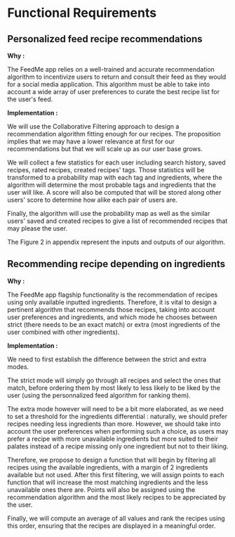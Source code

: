 # Functional Requirements

## Personalized feed recipe recommendations

**Why :**

The FeedMe app relies on a well-trained and accurate recommendation algorithm to incentivize users to return and consult their feed as they would for a social media application. This algorithm must be able to take into account a wide array of user preferences to curate the best recipe list for the user's feed.

**Implementation :**

We will use the Collaborative Filtering approach to design a recommendation algorithm fitting enough for our recipes. The proposition implies that we may have a lower relevance at first for our recommendations but that we will scale up as our user base grows.

We will collect a few statistics for each user including search history, saved recipes, rated recipes, created recipes' tags. Those statistics will be transformed to a probability map with each tag and ingredients, where the algorithm will determine the most probable tags and ingredients that the user will like. A score will also be computed that will be stored along other users' score to determine how alike each pair of users are. 

Finally, the algorithm will use the probability map as well as the similar users' saved and created recipes to give a list of recommended recipes that may please the user.

The Figure 2 in appendix represent the inputs and outputs of our algorithm.

## Recommending recipe depending on ingredients

**Why :**

The FeedMe app flagship functionality is the recommendation of recipes using only available inputted ingredients. Therefore, it is vital to design a pertinent algorithm that recommends those recipes, taking into account user preferences and ingredients, and which mode he chooses between strict (there needs to be an exact match) or extra (most ingredients of the user combined with other ingredients).

**Implementation :**

We need to first establish the difference between the strict and extra modes. 

The strict mode will simply go through all recipes and select the ones that match, before ordering them by most likely to less likely to be liked by the user (using the personnalized feed algorithm for ranking them).

The extra mode however will need to be a bit more elaborated, as we need to set a threshold for the ingredients differential : naturally, we should prefer recipes needing less ingredients than more. However, we should take into account the user preferences when performing such a choice, as users may prefer a recipe with more unavailable ingredients but more suited to their palates instead of a recipe missing only one ingredient but not to their liking.

Therefore, we propose to design a function that will begin by filtering all recipes using the available ingredients, with a margin of 2 ingredients available but not used. After this first filtering, we will assign points to each function that will increase the most matching ingredients and the less unavailable ones there are. Points will also be assigned using the recommendation algorithm and the most likely recipes to be appreciated by the user. 

Finally, we will compute an average of all values and rank the recipes using this order, ensuring that the recipes are displayed in a meaningful order.